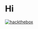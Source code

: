 # Hi
[<img align="centor" alt="hackthebox" src="https://www.hackthebox.com/badge/image/485216" />](https://www.hackthebox.com/users/485216)
